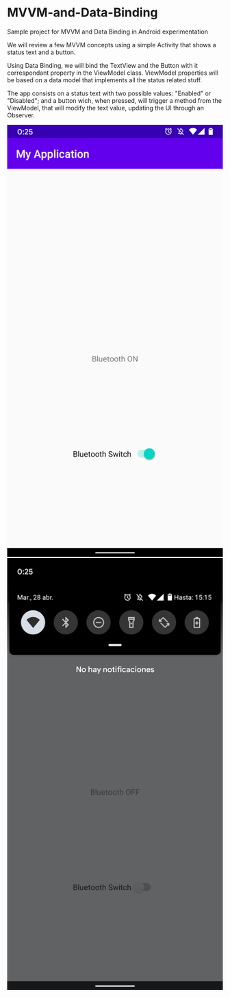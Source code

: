 # MVVM-and-Data-Binding
Sample project for MVVM and Data Binding in Android experimentation


We will review a few MVVM concepts using a simple Activity that shows a status text and a button.

Using Data Binding, we will bind the TextView and the Button with it correspondant property in the ViewModel class.
ViewModel properties will be based on a data model that implements all the status related stuff.

The app consists on a status text with two possible values: "Enabled" or  "Disabled"; and a button wich, when pressed, will trigger a method from the ViewModel, that will modify the text value, updating the UI through an Observer.

![Screenshot](screenshot.png)
![App Bluetooth state is coherent with System Bluetooth state](screenshot-bt-coherence.png)
